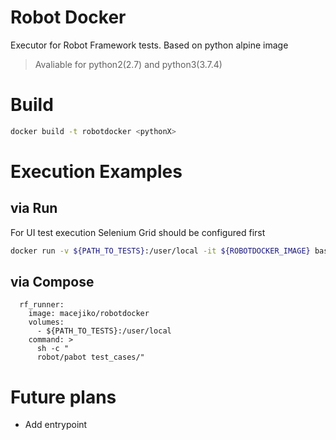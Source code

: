 # Robot Docker

Executor for Robot Framework tests. Based on python alpine image

> Avaliable for python2(2.7) and python3(3.7.4)

# Build

```bash
docker build -t robotdocker <pythonX>
```

# Execution Examples

## via Run

For UI test execution Selenium Grid should be configured first

```bash
docker run -v ${PATH_TO_TESTS}:/user/local -it ${ROBOTDOCKER_IMAGE} bash -c "robot/pybot [OPTIONS] ${PATH_TO_TEST_CASES}"
```

## via Compose

```
  rf_runner:
    image: macejiko/robotdocker
    volumes:
      - ${PATH_TO_TESTS}:/user/local
    command: >
      sh -c "
      robot/pabot test_cases/"
```

# Future plans

- Add entrypoint

